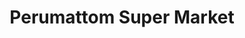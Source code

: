 ---
title: "Perumattom Super Market"
url: /muvattupuzha/perumattom-super-market/
shop: Supermarkt
---